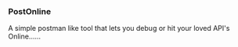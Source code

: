 
### PostOnline

A simple postman like tool that lets you debug or hit your loved API's Online......
